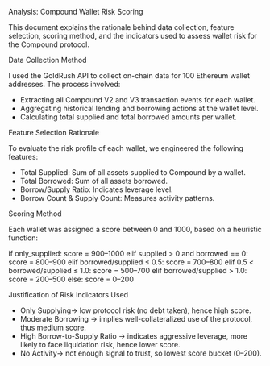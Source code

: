 Analysis: Compound Wallet Risk Scoring

This document explains the rationale behind data collection, feature selection, scoring method, and the indicators used to assess wallet risk for the Compound protocol.

Data Collection Method

I used the GoldRush API to collect on-chain data for 100 Ethereum wallet addresses. The process involved:
- Extracting all Compound V2 and V3 transaction events for each wallet.
- Aggregating historical lending and borrowing actions at the wallet level.
- Calculating total supplied and total borrowed amounts per wallet.


Feature Selection Rationale

To evaluate the risk profile of each wallet, we engineered the following features:

- Total Supplied: Sum of all assets supplied to Compound by a wallet.
- Total Borrowed: Sum of all assets borrowed.
- Borrow/Supply Ratio: Indicates leverage level.
- Borrow Count & Supply Count: Measures activity patterns.


Scoring Method

Each wallet was assigned a score between 0 and 1000, based on a heuristic function:

if only_supplied:
score = 900–1000
elif supplied > 0 and borrowed == 0:
score = 800–900
elif borrowed/supplied ≤ 0.5:
score = 700–800
elif 0.5 < borrowed/supplied ≤ 1.0:
score = 500–700
elif borrowed/supplied > 1.0:
score = 200–500
else:
score = 0–200



 Justification of Risk Indicators Used

- Only Supplying→ low protocol risk (no debt taken), hence high score.
- Moderate Borrowing → implies well-collateralized use of the protocol, thus medium score.
- High Borrow-to-Supply Ratio → indicates aggressive leverage, more likely to face liquidation risk, hence lower score.
- No Activity→ not enough signal to trust, so lowest score bucket (0–200).





